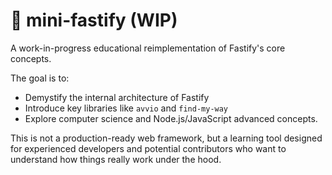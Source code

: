 # 🧠 mini-fastify (WIP)

A work-in-progress educational reimplementation of Fastify's core concepts.

The goal is to:

- Demystify the internal architecture of Fastify
- Introduce key libraries like `avvio` and `find-my-way`
- Explore computer science and Node.js/JavaScript advanced concepts.

This is not a production-ready web framework, but a learning tool designed for experienced developers and potential contributors who want to understand how things really work under the hood.
